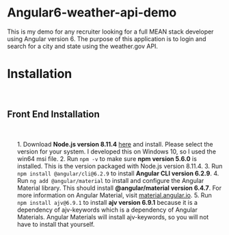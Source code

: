<h1>Angular6-weather-api-demo</h1>
<p>This is my demo for any recruiter looking for a full MEAN stack developer using Angular version 6. The purpose of this application is to login and search for a city and state using the weather.gov API.</p>

<h1>Installation</h1>
<br>
<h2>Front End Installation</h2>
<br>
<ol>
1. Download <strong>Node.js version 8.11.4</strong> <a href="https://nodejs.org/download/release/v8.11.4/">here</a> and install. Please select the version for your system. I developed this on Windows 10, so I used the win64 msi file.
2. Run <code>npm -v</code> to make sure <strong>npm version 5.6.0</strong> is installed. This is the version packaged with Node.js version 8.11.4.
3. Run <code>npm install @angular/cli@6.2.9</code> to install <strong>Angular CLI version 6.2.9</strong>.
4. Run <code>ng add @angular/material</code> to install and configure the Angular Material library. This should install <strong>@angular/material version 6.4.7</strong>. For more information on Angular Material, visit <a href="https://material.angular.io/">material.angular.io</a>.
5. Run <code>npm install ajv@6.9.1</code> to install <strong>ajv version 6.9.1</strong> because it is a dependency of ajv-keywords which is a dependency of Angular Materials. Angular Materials will install ajv-keywords, so you will not have to install that yourself.
</ol>
